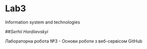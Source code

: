 # Lab3
Information system and technologies

##_Serhii Hordiievskyi_

Лабораторна робота №3 - Основи роботи з веб-сервісом GitHub
